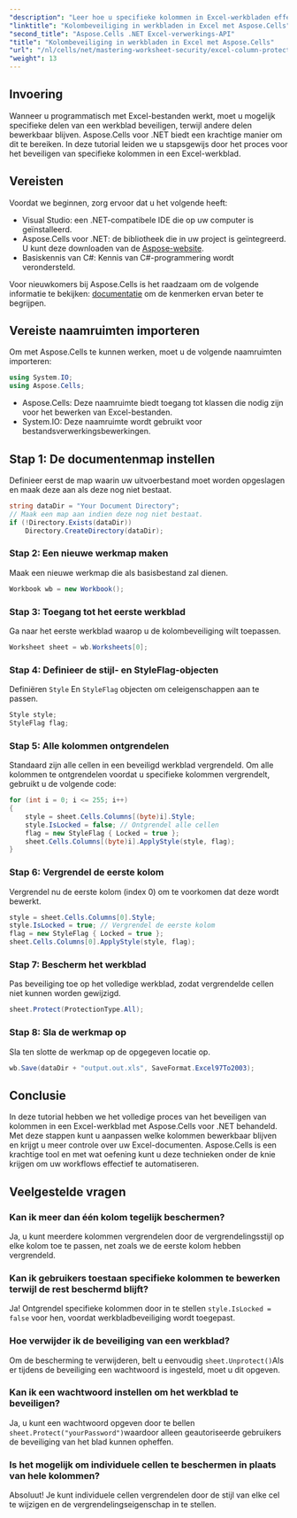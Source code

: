 ```yaml
---
"description": "Leer hoe u specifieke kolommen in Excel-werkbladen effectief kunt beveiligen met Aspose.Cells voor .NET. Deze stapsgewijze tutorial behandelt alles, van het instellen van uw omgeving tot het opslaan van uw beveiligde Excel-bestanden."
"linktitle": "Kolombeveiliging in werkbladen in Excel met Aspose.Cells"
"second_title": "Aspose.Cells .NET Excel-verwerkings-API"
"title": "Kolombeveiliging in werkbladen in Excel met Aspose.Cells"
"url": "/nl/cells/net/mastering-worksheet-security/excel-column-protection/"
"weight": 13
---
```


## Invoering

Wanneer u programmatisch met Excel-bestanden werkt, moet u mogelijk specifieke delen van een werkblad beveiligen, terwijl andere delen bewerkbaar blijven. Aspose.Cells voor .NET biedt een krachtige manier om dit te bereiken. In deze tutorial leiden we u stapsgewijs door het proces voor het beveiligen van specifieke kolommen in een Excel-werkblad.

## Vereisten
Voordat we beginnen, zorg ervoor dat u het volgende heeft:
- Visual Studio: een .NET-compatibele IDE die op uw computer is geïnstalleerd.
- Aspose.Cells voor .NET: de bibliotheek die in uw project is geïntegreerd. U kunt deze downloaden van de [Aspose-website](https://releases.aspose.com/cells/net/).
- Basiskennis van C#: Kennis van C#-programmering wordt verondersteld.

Voor nieuwkomers bij Aspose.Cells is het raadzaam om de volgende informatie te bekijken: [documentatie](https://reference.aspose.com/cells/net/) om de kenmerken ervan beter te begrijpen.

## Vereiste naamruimten importeren
Om met Aspose.Cells te kunnen werken, moet u de volgende naamruimten importeren:

```csharp
using System.IO;
using Aspose.Cells;
```
- Aspose.Cells: Deze naamruimte biedt toegang tot klassen die nodig zijn voor het bewerken van Excel-bestanden.
- System.IO: Deze naamruimte wordt gebruikt voor bestandsverwerkingsbewerkingen.

## Stap 1: De documentenmap instellen

Definieer eerst de map waarin uw uitvoerbestand moet worden opgeslagen en maak deze aan als deze nog niet bestaat.

```csharp
string dataDir = "Your Document Directory";
// Maak een map aan indien deze nog niet bestaat.
if (!Directory.Exists(dataDir))
    Directory.CreateDirectory(dataDir);
```

### Stap 2: Een nieuwe werkmap maken
Maak een nieuwe werkmap die als basisbestand zal dienen.

```csharp
Workbook wb = new Workbook();
```

### Stap 3: Toegang tot het eerste werkblad
Ga naar het eerste werkblad waarop u de kolombeveiliging wilt toepassen.

```csharp
Worksheet sheet = wb.Worksheets[0];
```

### Stap 4: Definieer de stijl- en StyleFlag-objecten
Definiëren `Style` En `StyleFlag` objecten om celeigenschappen aan te passen.

```csharp
Style style;
StyleFlag flag;
```

### Stap 5: Alle kolommen ontgrendelen
Standaard zijn alle cellen in een beveiligd werkblad vergrendeld. Om alle kolommen te ontgrendelen voordat u specifieke kolommen vergrendelt, gebruikt u de volgende code:

```csharp
for (int i = 0; i <= 255; i++)
{
    style = sheet.Cells.Columns[(byte)i].Style;
    style.IsLocked = false; // Ontgrendel alle cellen
    flag = new StyleFlag { Locked = true };
    sheet.Cells.Columns[(byte)i].ApplyStyle(style, flag);
}
```

### Stap 6: Vergrendel de eerste kolom
Vergrendel nu de eerste kolom (index 0) om te voorkomen dat deze wordt bewerkt.

```csharp
style = sheet.Cells.Columns[0].Style;
style.IsLocked = true; // Vergrendel de eerste kolom
flag = new StyleFlag { Locked = true };
sheet.Cells.Columns[0].ApplyStyle(style, flag);
```

### Stap 7: Bescherm het werkblad
Pas beveiliging toe op het volledige werkblad, zodat vergrendelde cellen niet kunnen worden gewijzigd.

```csharp
sheet.Protect(ProtectionType.All);
```

### Stap 8: Sla de werkmap op
Sla ten slotte de werkmap op de opgegeven locatie op.

```csharp
wb.Save(dataDir + "output.out.xls", SaveFormat.Excel97To2003);
```

## Conclusie
In deze tutorial hebben we het volledige proces van het beveiligen van kolommen in een Excel-werkblad met Aspose.Cells voor .NET behandeld. Met deze stappen kunt u aanpassen welke kolommen bewerkbaar blijven en krijgt u meer controle over uw Excel-documenten. Aspose.Cells is een krachtige tool en met wat oefening kunt u deze technieken onder de knie krijgen om uw workflows effectief te automatiseren.

## Veelgestelde vragen

### Kan ik meer dan één kolom tegelijk beschermen?
Ja, u kunt meerdere kolommen vergrendelen door de vergrendelingsstijl op elke kolom toe te passen, net zoals we de eerste kolom hebben vergrendeld.

### Kan ik gebruikers toestaan specifieke kolommen te bewerken terwijl de rest beschermd blijft?
Ja! Ontgrendel specifieke kolommen door in te stellen `style.IsLocked = false` voor hen, voordat werkbladbeveiliging wordt toegepast.

### Hoe verwijder ik de beveiliging van een werkblad?
Om de bescherming te verwijderen, belt u eenvoudig `sheet.Unprotect()`Als er tijdens de beveiliging een wachtwoord is ingesteld, moet u dit opgeven.

### Kan ik een wachtwoord instellen om het werkblad te beveiligen?
Ja, u kunt een wachtwoord opgeven door te bellen `sheet.Protect("yourPassword")`waardoor alleen geautoriseerde gebruikers de beveiliging van het blad kunnen opheffen.

### Is het mogelijk om individuele cellen te beschermen in plaats van hele kolommen?
Absoluut! Je kunt individuele cellen vergrendelen door de stijl van elke cel te wijzigen en de vergrendelingseigenschap in te stellen.